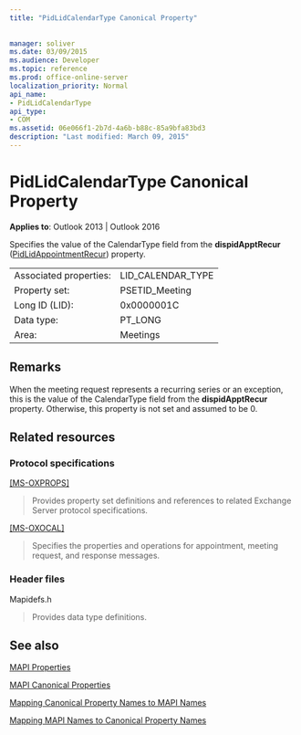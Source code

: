 ```yaml
---
title: "PidLidCalendarType Canonical Property"
 
 
manager: soliver
ms.date: 03/09/2015
ms.audience: Developer
ms.topic: reference
ms.prod: office-online-server
localization_priority: Normal
api_name:
- PidLidCalendarType
api_type:
- COM
ms.assetid: 06e066f1-2b7d-4a6b-b88c-85a9bfa83bd3
description: "Last modified: March 09, 2015"
---
```


# PidLidCalendarType Canonical Property

  
  
**Applies to**: Outlook 2013 | Outlook 2016 
  
Specifies the value of the CalendarType field from the **dispidApptRecur** ([PidLidAppointmentRecur](pidlidappointmentrecur-canonical-property.md)) property.
  
|||
|:-----|:-----|
|Associated properties:  <br/> |LID_CALENDAR_TYPE  <br/> |
|Property set:  <br/> |PSETID_Meeting  <br/> |
|Long ID (LID):  <br/> |0x0000001C  <br/> |
|Data type:  <br/> |PT_LONG  <br/> |
|Area:  <br/> |Meetings  <br/> |
   
## Remarks

When the meeting request represents a recurring series or an exception, this is the value of the CalendarType field from the **dispidApptRecur** property. Otherwise, this property is not set and assumed to be 0. 
  
## Related resources

### Protocol specifications

[[MS-OXPROPS]](https://msdn.microsoft.com/library/f6ab1613-aefe-447d-a49c-18217230b148%28Office.15%29.aspx)
  
> Provides property set definitions and references to related Exchange Server protocol specifications.
    
[[MS-OXOCAL]](https://msdn.microsoft.com/library/09861fde-c8e4-4028-9346-e7c214cfdba1%28Office.15%29.aspx)
  
> Specifies the properties and operations for appointment, meeting request, and response messages.
    
### Header files

Mapidefs.h
  
> Provides data type definitions.
    
## See also



[MAPI Properties](mapi-properties.md)
  
[MAPI Canonical Properties](mapi-canonical-properties.md)
  
[Mapping Canonical Property Names to MAPI Names](mapping-canonical-property-names-to-mapi-names.md)
  
[Mapping MAPI Names to Canonical Property Names](mapping-mapi-names-to-canonical-property-names.md)

